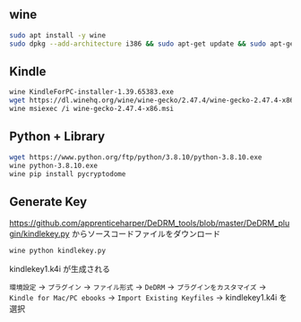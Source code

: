 ## wine

```sh
sudo apt install -y wine
sudo dpkg --add-architecture i386 && sudo apt-get update && sudo apt-get install wine32:i386
```

## Kindle

```sh
wine KindleForPC-installer-1.39.65383.exe
wget https://dl.winehq.org/wine/wine-gecko/2.47.4/wine-gecko-2.47.4-x86.msi
wine msiexec /i wine-gecko-2.47.4-x86.msi
```

## Python + Library

```sh
wget https://www.python.org/ftp/python/3.8.10/python-3.8.10.exe
wine python-3.8.10.exe
wine pip install pycryptodome
```

## Generate Key

https://github.com/apprenticeharper/DeDRM_tools/blob/master/DeDRM_plugin/kindlekey.py からソースコードファイルをダウンロード

```sh
wine python kindlekey.py 
```

kindlekey1.k4i が生成される

`環境設定` -> `プラグイン` -> `ファイル形式` -> `DeDRM` -> `プラグインをカスタマイズ` -> `Kindle for Mac/PC ebooks` -> `Import Existing Keyfiles` -> kindlekey1.k4i を選択
